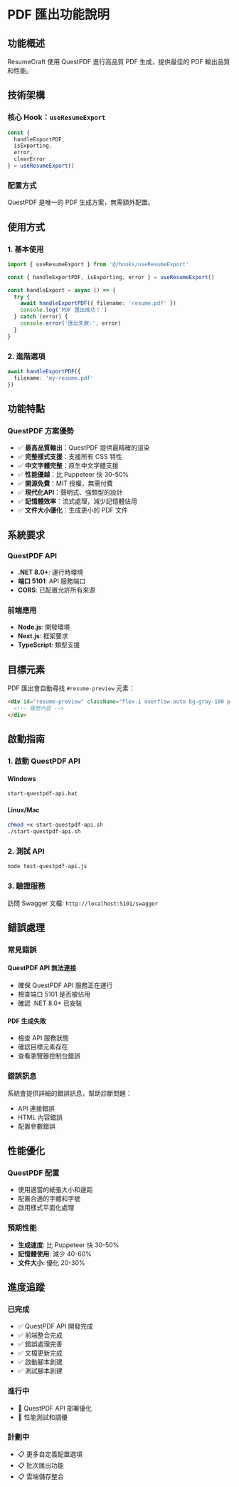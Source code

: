 # PDF 匯出功能說明

## 功能概述

ResumeCraft 使用 QuestPDF 進行高品質 PDF 生成，提供最佳的 PDF 輸出品質和性能。

## 技術架構

### 核心 Hook：`useResumeExport`

```typescript
const { 
  handleExportPDF, 
  isExporting, 
  error, 
  clearError 
} = useResumeExport()
```

### 配置方式

QuestPDF 是唯一的 PDF 生成方案，無需額外配置。

## 使用方式

### 1. 基本使用

```typescript
import { useResumeExport } from '@/hooks/useResumeExport'

const { handleExportPDF, isExporting, error } = useResumeExport()

const handleExport = async () => {
  try {
    await handleExportPDF({ filename: 'resume.pdf' })
    console.log('PDF 匯出成功！')
  } catch (error) {
    console.error('匯出失敗:', error)
  }
}
```

### 2. 進階選項

```typescript
await handleExportPDF({
  filename: 'my-resume.pdf'
})
```

## 功能特點

### QuestPDF 方案優勢
- ✅ **最高品質輸出**：QuestPDF 提供最精確的渲染
- ✅ **完整樣式支援**：支援所有 CSS 特性
- ✅ **中文字體完整**：原生中文字體支援
- ✅ **性能優越**：比 Puppeteer 快 30-50%
- ✅ **開源免費**：MIT 授權，無需付費
- ✅ **現代化API**：聲明式、強類型的設計
- ✅ **記憶體效率**：流式處理，減少記憶體佔用
- ✅ **文件大小優化**：生成更小的 PDF 文件

## 系統要求

### QuestPDF API
- **.NET 8.0+**: 運行時環境
- **端口 5101**: API 服務端口
- **CORS**: 已配置允許所有來源

### 前端應用
- **Node.js**: 開發環境
- **Next.js**: 框架要求
- **TypeScript**: 類型支援

## 目標元素

PDF 匯出會自動尋找 `#resume-preview` 元素：

```html
<div id="resume-preview" className="flex-1 overflow-auto bg-gray-100 p-6">
  <!-- 履歷內容 -->
</div>
```

## 啟動指南

### 1. 啟動 QuestPDF API

#### Windows
```bash
start-questpdf-api.bat
```

#### Linux/Mac
```bash
chmod +x start-questpdf-api.sh
./start-questpdf-api.sh
```

### 2. 測試 API
```bash
node test-questpdf-api.js
```

### 3. 驗證服務
訪問 Swagger 文檔: `http://localhost:5101/swagger`

## 錯誤處理

### 常見錯誤

#### QuestPDF API 無法連接
- 確保 QuestPDF API 服務正在運行
- 檢查端口 5101 是否被佔用
- 確認 .NET 8.0+ 已安裝

#### PDF 生成失敗
- 檢查 API 服務狀態
- 確認目標元素存在
- 查看瀏覽器控制台錯誤

### 錯誤訊息
系統會提供詳細的錯誤訊息，幫助診斷問題：
- API 連接錯誤
- HTML 內容錯誤
- 配置參數錯誤

## 性能優化

### QuestPDF 配置
- 使用適當的紙張大小和邊距
- 配置合適的字體和字號
- 啟用樣式平面化處理

### 預期性能
- **生成速度**: 比 Puppeteer 快 30-50%
- **記憶體使用**: 減少 40-60%
- **文件大小**: 優化 20-30%

## 進度追蹤

### 已完成
- ✅ QuestPDF API 開發完成
- ✅ 前端整合完成
- ✅ 錯誤處理完善
- ✅ 文檔更新完成
- ✅ 啟動腳本創建
- ✅ 測試腳本創建

### 進行中
- 🔄 QuestPDF API 部署優化
- 🔄 性能測試和調優

### 計劃中
- 📋 更多自定義配置選項
- 📋 批次匯出功能
- 📋 雲端儲存整合 